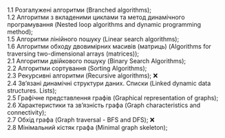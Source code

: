 1.1 Розгалужені алгоритми (Branched algorithms);  
1.2 Алгоритми з вкладеними циклами та метод динамічного програмування (Nested loop algorithms and dynamic programming method);  
1.5 Алгоритми лінійного пошуку (Linear search algorithms);  
1.6 Алгоритми обходу двовимірних масивів (матриць) (Algorithms for traversing two-dimensional arrays (matrices));  
2.1 Алгоритми двійкового пошуку (Binary Search Algorithms);  
2.2 Алгоритми сортування (Sorting Algorithms);  
2.3 Рекурсивні алгоритми (Recursive algorithms); ❌  
2.4 Зв’язанi динамiчнi структури даних. Списки (Linked dynamic data structures. Lists);  
2.5 Графiчне представлення графiв (Graphical representation of graphs);  
2.6 Характеристики та зв’язнiсть графа (Graph characteristics and connectivity);  
2.7 Обхiд графа (Graph traversal - BFS and DFS); ❌  
2.8 Мiнiмальний кiстяк графа (Minimal graph skeleton);  
